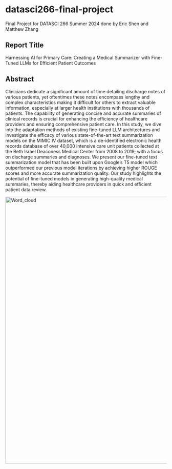# datasci266-final-project
Final Project for DATASCI 266 Summer 2024 done by Eric Shen and Matthew Zhang

## Report Title
Harnessing AI for Primary Care: Creating a Medical Summarizer with Fine-Tuned LLMs for Efficient Patient Outcomes

## Abstract
Clinicians dedicate a significant amount of time detailing discharge notes of various patients, yet oftentimes these notes encompass lengthy and complex characteristics making it difficult for others to extract valuable information, especially at larger health institutions with thousands of patients. The capability of generating concise and accurate summaries of clinical records is crucial for enhancing the efficiency of healthcare providers and ensuring comprehensive patient care. In this study, we dive into the adaptation methods of existing fine-tuned LLM architectures and investigate the efficacy of various state-of-the-art text summarization models on the MIMIC IV dataset, which is a de-identified electronic health records database of over 40,000 intensive care unit patients collected at the Beth Israel Deaconess Medical Center from 2008 to 2019; with a focus on discharge summaries and diagnoses. We present our fine-tuned text summarization model that has been built upon Google’s T5 model which outperformed our previous model iterations by achieving higher ROUGE scores and more accurate summarization quality. Our study highlights the potential of fine-tuned models in generating high-quality medical summaries, thereby aiding healthcare providers in quick and efficient patient data review. 

<img width="833" alt="Word_cloud" src="https://github.com/user-attachments/assets/bc6d5be9-9eb1-40d1-a1cd-f42e6b23ebf8">
